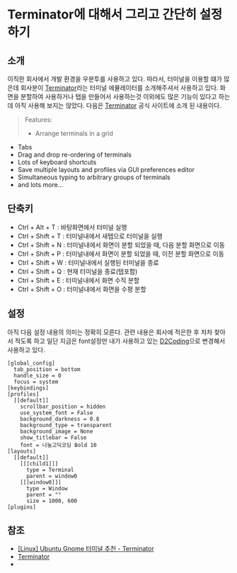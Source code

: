 # Terminator에 대해서 그리고 간단히 설정하기 

## 소개

이직한 회사에서 개발 환경을 우분투를 사용하고 있다. 따라서, 터미널을 이용할 떄가 많은데 회사분이 [Terminator](https://en.wikipedia.org/wiki/Terminator_(terminal_emulator))라는 터미널 에뮬레이터를 소개해주셔서 사용하고 있다. 
화면을 분할하여 사용하거나 탭을 만들어서 사용하는것 이외에도 많은 기능이 있다고 하는데 아직 사용해 보지는 않았다. 다음은 [Terminator](https://gnometerminator.blogspot.kr/) 공식 사이트에 소개 된 내용이다. 

> Features:
>
>* Arrange terminals in a grid
 * Tabs
 * Drag and drop re-ordering of terminals
 * Lots of keyboard shortcuts
 * Save multiple layouts and profiles via GUI preferences editor
 * Simultaneous typing to arbitrary groups of terminals
 * and lots more...

## 단축키

* Ctrl + Alt + T : 바탕화면에서 터미널 실행
* Ctrl + Shift + T : 터미널내에서 새탭으로 터미널을 실행
* Ctrl + Shift + N : 터미널내에서 화면이 분할 되었을 때, 다음 분할 화면으로 이동
* Ctrl + Shift + P : 터미널내에서 화면이 분할 되었을 때, 이전 분할 화면으로 이동
* Ctrl + Shift + W : 터미널내에서 실행된 터미널을 종료
* Ctrl + Shift + Q : 현재 터미널을 종료(탭포함)
* Ctrl + Shift + E : 터미널내에서 화면 수직 분할
* Ctrl + Shift + O : 터미널내에서 화면을 수평 분할

## 설정

아직 다음 설정 내용의 의미는 정확히 모른다. 관련 내용은 회사에 적은한 후 차차 찾아서 적도록 하고 일단 지금은 font설정만 내가 사용하고 있는 [D2Coding](https://github.com/naver/d2codingfont)으로 변경해서 사용하고 있다. 

```
[global_config]
  tab_position = bottom
  handle_size = 0
  focus = system
[keybindings]
[profiles]
  [[default]]
    scrollbar_position = hidden
    use_system_font = False
    background_darkness = 0.8
    background_type = transparent
    background_image = None
    show_titlebar = False
    font = 나눔고딕코딩 Bold 10
[layouts]
  [[default]]
    [[[child1]]]
      type = Terminal
      parent = window0
    [[[window0]]]
      type = Window
      parent = ""
      size = 1000, 600
[plugins]
```

## 참조

* [[Linux] Ubuntu Gnome 터미널 추천 - Terminator](http://programmingsummaries.tistory.com/361)
* [Terminator](https://gnometerminator.blogspot.kr/)
*

